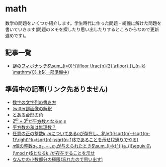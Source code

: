 # math
数学の問題をいくつか紹介します。学生時代に作った問題・綺麗に解けた問題を書いていきます(問題のメモを探したり思い出したりするところからなので更新遅めです)。

## 記事一覧
- [謎のフィボナッチ$`\sum_{i=0}^{\lfloor \frac{n}{2} \rfloor} {}_{n-k} \mathrm{C}_k`$(一部準備中)](./fibonacci.md)

## 準備中の記事(リンク先ありません)
- [数字の文字列の書き方]()
- [twitter謎画像の解釈]()
- [とある台形の角](./trapezoid.md)
- [$`2^{m}+3^{n}`$が平方数となるm,n](./sum_power_eq_square.md)
- [平方数の和は無理数？](./sum_square_irrational.md)
- [任意の正の整数$`k,m`$についてある$n$が存在し、$`\left(\sqrt{m}-\sqrt{m-1}\right)^k=\sqrt{n}-\sqrt{n-1}`$であることを示せ(2通りでやる)](./elegant.md)
- [$`n`$個の整数$`a_1,a_2,\cdots,a_n`$が与えられたとき$`\sum_{i=k}^{l}a_{i}\equiv 0\ (\mod n)`$となる$`k,l`$が存在することを示せ](./existence.md)
- [なんかの小数部分の極限(忘れたので思い出す)](./limit.md)